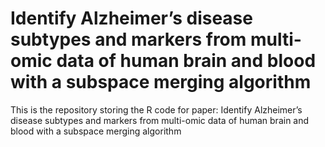 # Identify Alzheimer’s disease subtypes and markers from multi-omic data of human brain and blood with a subspace merging algorithm
This is the repository storing the R code for paper: Identify Alzheimer’s disease subtypes and markers from multi-omic data of human brain and blood with a subspace merging algorithm
